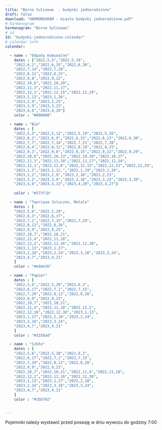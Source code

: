 ```yaml
---
title: "Borne Sulinowo  - budynki jednorodzinne"
draft: false
download: "HARMONOGRAM - miasto budynki jednorodzinne.pdf"
# harmonogram
harmonogram: "Borne Sulinowo"
# id
Id: "budynki-jednorodzinne-calendar"
# calendar info
calendar:

  - name : "Odpady Komunalne"
    dates : ["2022,5,5","2022,5,19",
    "2022,6,2","2022,6,15","2022,6,30",
    "2022,7,14","2022,7,28",
    "2022,8,11","2022,8,25",
    "2022,9,8","2022,9,22",
    "2022,10,6","2022,10,20",
    "2022,11,3","2022,11,17",
    "2022,12,1","2022,12,15","2022,12,29",
    "2023,1,12","2023,1,26",
    "2023,2,9","2023,2,23",
    "2023,3,9","2023,3,23",
    "2023,4,6","2023,4,20"]
    color : "#000000"

  - name : "Bio"
    dates : [
    "2022,5,5","2022,5,12","2022,5,19","2022,5,26",
    "2022,6,2","2022,6,9","2022,6,15","2022,6,23","2022,6,30",
    "2022,7,7","2022,7,14","2022,7,21","2022,7,28",
    "2022,8,4","2022,8,11","2022,8,18","2022,8,25",
    "2022,9,1","2022,9,8","2022,9,15","2022,9,22","2022,9,29",
    "2022,10,6","2022,10,13","2022,10,20","2022,10,27",
    "2022,11,3","2022,11,10","2022,11,17","2022,11,24",
    "2022,12,1","2022,12,8","2022,12,15","2022,12,22","2022,12,29", 
    "2023,1,5","2023,1,12,","2023,1,19","2023,1,26",
    "2023,2,2","2023,2,9","2023,2,16","2023,2,23",
    "2023,3,2","2023,3,9","2023,3,16","2023,3,23","2023,3,30",
    "2023,4,6","2023,4,13","2023,4,20","2023,4,27"]
    
    color : "#573f1b"

  - name : "Tworzywa Sztuczne, Metale"
    dates : [
    "2022,5,6","2022,5,20",
    "2022,6,3","2022,6,17",
    "2022,7,1","2022,7,15","2022,7,29",
    "2022,8,12","2022,8,26",
    "2022,9,9","2022,9,23",
    "2022,10,7","2022,10,21",
    "2022,11,4","2022,11,18",
    "2022,12,2","2022,12,16","2022,12,30",
    "2023,1,13","2023,1,27",
    "2023,2,10","2023,2,24","2023,3,10","2023,3,24",
    "2023,4,7","2023,4,21"
    ]
    color : "#e0de36"

  - name : "Papier"
    dates : [
    "2022,5,6","2022,5,20","2022,6,3",
    "2022,6,17","2022,7,1","2022,7,15",
    "2022,7,29","2022,8,12","2022,8,26",
    "2022,9,9","2022,9,23",
    "2022,10,7","2022,10,21",
    "2022,11,4","2022,11,18","2022,12,2",
    "2022,12,16","2022,12,30","2023,1,13",
    "2023,1,27","2023,2,10","2023,2,24",
    "2023,3,10","2023,3,24",
    "2023,4,7","2023,4,21"
    ]
    color : "#3258a8"

  - name : "Szkło"
    dates : [
    "2022,5,6","2022,5,20","2022,6,3",
    "2022,6,17","2022,7,1","2022,7,15",
    "2022,7,29","2022,8,12","2022,8,26",
    "2022,9,9","2022,9,23",
    "2022,10,7","2022,10,21","2022,11,4","2022,11,18",
    "2022,12,2","2022,12,16","2022,12,30",
    "2023,1,13","2023,1,27","2023,2,10",
    "2023,2,24","2023,3,10","2023,3,24",
    "2023,4,7","2023,4,21"
    ]
    color : "#1bbf02"


---
```


Pojemniki należy wystawić przed posesję w dniu wywozu do godziny 7:00
